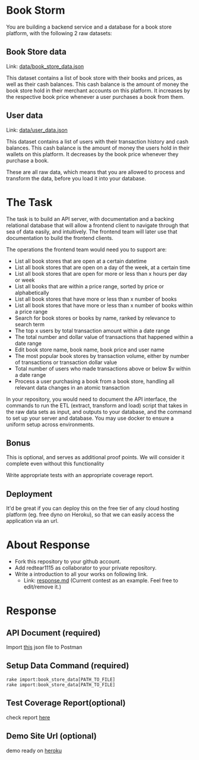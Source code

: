 # Book Storm
You are building a backend service and a database for a book store platform, with the following 2 raw datasets:

## Book Store data
Link: [data/book_store_data.json](data/book_store_data.json)

This dataset contains a list of book store with their books and prices, as well as their cash balances. This cash balance is the amount of money the book store hold in their merchant accounts on this platform. It increases by the respective book price whenever a user purchases a book from them.

## User data
Link: [data/user_data.json](data/user_data.json)

This dataset contains a list of users with their transaction history and cash balances. This cash balance is the amount of money the users hold in their wallets on this platform. It decreases by the book price whenever they purchase a book.

These are all raw data, which means that you are allowed to process and transform the data, before you load it into your database.

# The Task
The task is to build an API server, with documentation and a backing relational database that will allow a frontend client to navigate through that sea of data easily, and intuitively. The frontend team will later use that documentation to build the frontend clients.

The operations the frontend team would need you to support are:

* List all book stores that are open at a certain datetime
* List all book stores that are open on a day of the week, at a certain time
* List all book stores that are open for more or less than x hours per day or week
* List all books that are within a price range, sorted by price or alphabetically
* List all book stores that have more or less than x number of books
* List all book stores that have more or less than x number of books within a price range
* Search for book stores or books by name, ranked by relevance to search term
* The top x users by total transaction amount within a date range
* The total number and dollar value of transactions that happened within a date range
* Edit book store name, book name, book price and user name
* The most popular book stores by transaction volume, either by number of transactions or transaction dollar value
* Total number of users who made transactions above or below $v within a date range
* Process a user purchasing a book from a book store, handling all relevant data changes in an atomic transaction

In your repository, you would need to document the API interface, the commands to run the ETL (extract, transform and load) script that takes in the raw data sets as input, and outputs to your database, and the command to set up your server and database. You may use docker to ensure a uniform setup across environments.

## Bonus
This is optional, and serves as additional proof points. We will consider it complete even without this functionality

Write appropriate tests with an appropriate coverage report.

## Deployment
It'd be great if you can deploy this on the free tier of any cloud hosting platform (eg. free dyno on Heroku), so that we can easily access the application via an url.

# About Response
* Fork this repository to your github account.
* Add redtear1115 as collaborator to your private repository.
* Write a introduction to all your works on following link.
  * Link: [response.md](response.md) (Current contest as an example. Feel free to edit/remove it.)

# Response
## API Document (required)
  Import [this](data/api_doc.json) json file to Postman

## Setup Data Command (required)
  `rake import:book_store_data[PATH_TO_FILE]`  
  `rake import:book_store_data[PATH_TO_FILE]`

## Test Coverage Report(optional)
  check report [here](data/test_report.html)

## Demo Site Url (optional)
  demo ready on [heroku](https://www.heroku.com/)

